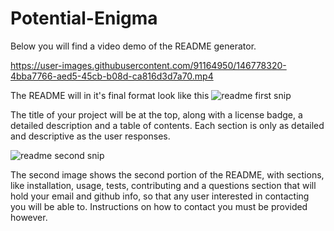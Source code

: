 # Potential-Enigma

Below you will find a video demo of the README generator.

https://user-images.githubusercontent.com/91164950/146778320-4bba7766-aed5-45cb-b08d-ca816d3d7a70.mp4

The README will in it's final format look like this 
![readme first snip](https://user-images.githubusercontent.com/91164950/146778634-8ed8a474-fb52-4b02-b49c-b4906d71b0c1.PNG)

The title of your project will be at the top, along with a license badge, a detailed description and a table of contents. Each section is only as detailed and descriptive as the user responses.

![readme second snip](https://user-images.githubusercontent.com/91164950/146778829-da26685e-078c-4673-85cf-674737c04503.PNG)

The second image shows the second portion of the README, with sections, like installation, usage, tests, contributing and a questions section that will hold your email and github info, so that any user interested in contacting you will be able to. Instructions on how to contact you must be provided however.
